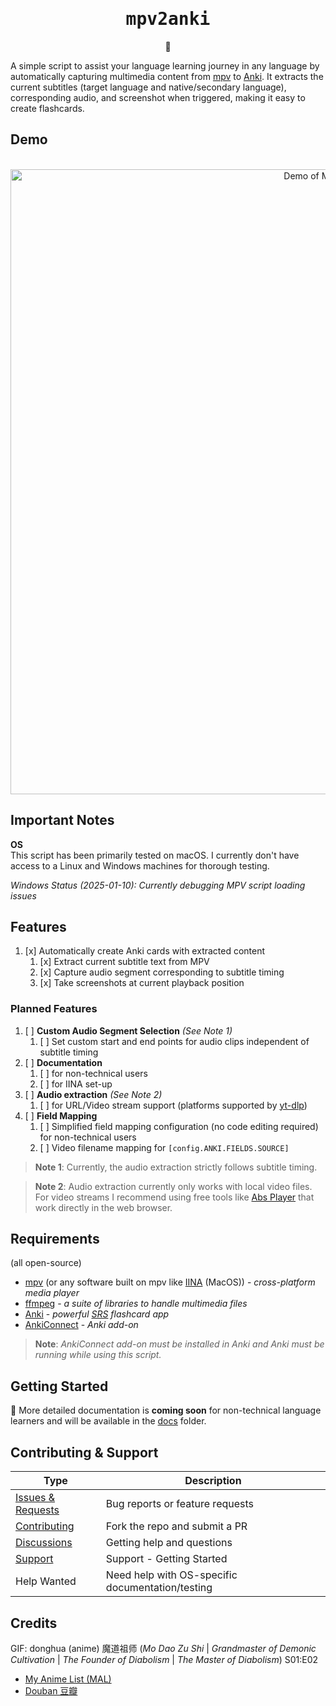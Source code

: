 <div align="center">
   <h1 style="font-family: monospace;">mpv2anki</h1>
   💜
</div>

A simple script to assist your language learning journey in any language by automatically capturing multimedia content from [mpv](https://mpv.io/) to [Anki](https://apps.ankiweb.net/).
It extracts the current subtitles (target language and native/secondary language), corresponding audio,
and screenshot when triggered, making it easy to create flashcards.

## Demo
<div align="center"><br>
   <img src="docs/screenshots/demo.gif" width="1000" alt="Demo of MPV to Anki"/>
</div>


## Important Notes

**OS**  
This script has been primarily tested on macOS.  I currently don't have access to a Linux and Windows machines for thorough testing.

_Windows Status (2025-01-10): Currently debugging MPV script loading issues_

## Features

1. [x] Automatically create Anki cards with extracted content
   1. [x] Extract current subtitle text from MPV
   2. [x] Capture audio segment corresponding to subtitle timing
   3. [x] Take screenshots at current playback position


### Planned Features

1. [ ] **Custom Audio Segment Selection** _(See Note 1)_
   1. [ ] Set custom start and end points for audio clips independent of subtitle timing
2. [ ] **Documentation**
   1. [ ] for non-technical users
   2. [ ] for IINA set-up
3. [ ] **Audio extraction** _(See Note 2)_
   1. [ ] for URL/Video stream support (platforms supported by [yt-dlp](https://github.com/yt-dlp/yt-dlp))
4. [ ] **Field Mapping**
   1. [ ] Simplified field mapping configuration (no code editing required) for non-technical users
   2. [ ] Video filename mapping for `[config.ANKI.FIELDS.SOURCE]`


> **Note 1**: Currently, the audio extraction strictly follows subtitle 
> timing.

> **Note 2**: Audio extraction currently only works with local video files.
> For video streams I recommend using free tools like [Abs Player](https://chromewebstore.google.com/detail/asbplayer-language-learni/hkledmpjpaehamkiehglnbelcpdflcab) 
> that work directly in the web browser.

## Requirements
(all open-source)
- [mpv](https://mpv.io/) (or any software built on mpv like [IINA](https://iina.io/) (MacOS)) - _cross-platform media player_
- [ffmpeg](https://ffmpeg.org/) - _a suite of libraries to handle multimedia files_
- [Anki](https://apps.ankiweb.net/) - _powerful [SRS](https://en.wikipedia.org/wiki/Spaced_repetition) flashcard app_
- [AnkiConnect](https://ankiweb.net/shared/info/2055492159) - _Anki add-on_

> **Note**: _AnkiConnect add-on must be installed in Anki and Anki must be running while using this script._


## Getting Started

🚧 More detailed documentation is **coming soon** for non-technical language learners and will be available in the [docs](docs) folder.



## Contributing & Support

| Type                                                                 | Description                                      |
|----------------------------------------------------------------------|--------------------------------------------------|
| [Issues & Requests](https://github.com/alyssabedard/mpv2anki/issues) | Bug reports or feature requests                  | 
| [Contributing](.github/CONTRIBUTING.md)                              | Fork the repo and submit a PR                    |
| [Discussions](https://github.com/alyssabedard/mpv2anki/discussions)  | Getting help and questions                       |
| [Support](.github/SUPPORT.md)                                        | Support - Getting Started                        |
| Help Wanted                                                          | Need help with OS-specific documentation/testing |

## Credits
GIF: donghua (anime) 魔道祖师 (_Mo Dao Zu Shi_  |  _Grandmaster of Demonic Cultivation_  |  _The Founder of Diabolism_  |  _The Master of Diabolism_) S01:E02
- [My Anime List (MAL)](https://myanimelist.net/anime/37208/Mo_Dao_Zu_Shi)
- [Douban 豆瓣](https://movie.douban.com/subject/27015848/)

